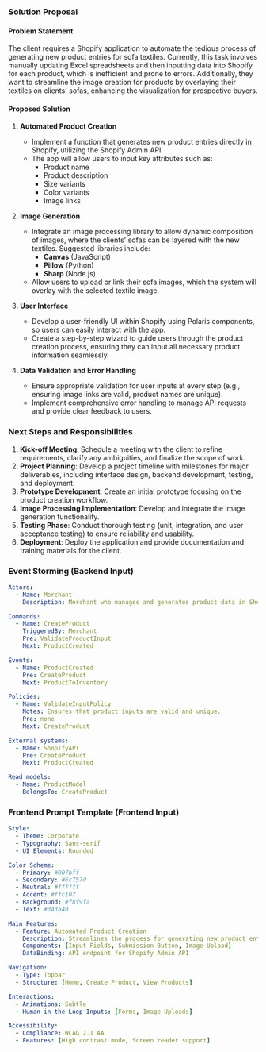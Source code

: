 ### Solution Proposal

#### Problem Statement

The client requires a Shopify application to automate the tedious process of generating new product entries for sofa textiles. Currently, this task involves manually updating Excel spreadsheets and then inputting data into Shopify for each product, which is inefficient and prone to errors. Additionally, they want to streamline the image creation for products by overlaying their textiles on clients' sofas, enhancing the visualization for prospective buyers.

#### Proposed Solution

1. **Automated Product Creation**

   - Implement a function that generates new product entries directly in Shopify, utilizing the Shopify Admin API.
   - The app will allow users to input key attributes such as:
     - Product name
     - Product description
     - Size variants
     - Color variants
     - Image links

2. **Image Generation**

   - Integrate an image processing library to allow dynamic composition of images, where the clients' sofas can be layered with the new textiles. Suggested libraries include:
     - **Canvas** (JavaScript)
     - **Pillow** (Python)
     - **Sharp** (Node.js)
   - Allow users to upload or link their sofa images, which the system will overlay with the selected textile image.

3. **User Interface**

   - Develop a user-friendly UI within Shopify using Polaris components, so users can easily interact with the app.
   - Create a step-by-step wizard to guide users through the product creation process, ensuring they can input all necessary product information seamlessly.

4. **Data Validation and Error Handling**
   - Ensure appropriate validation for user inputs at every step (e.g., ensuring image links are valid, product names are unique).
   - Implement comprehensive error handling to manage API requests and provide clear feedback to users.

### Next Steps and Responsibilities

1. **Kick-off Meeting**: Schedule a meeting with the client to refine requirements, clarify any ambiguities, and finalize the scope of work.
2. **Project Planning**: Develop a project timeline with milestones for major deliverables, including interface design, backend development, testing, and deployment.
3. **Prototype Development**: Create an initial prototype focusing on the product creation workflow.
4. **Image Processing Implementation**: Develop and integrate the image generation functionality.
5. **Testing Phase**: Conduct thorough testing (unit, integration, and user acceptance testing) to ensure reliability and usability.
6. **Deployment**: Deploy the application and provide documentation and training materials for the client.

### Event Storming (Backend Input)

```yaml
Actors:
  - Name: Merchant
    Description: Merchant who manages and generates product data in Shopify.

Commands:
  - Name: CreateProduct
    TriggeredBy: Merchant
    Pre: ValidateProductInput
    Next: ProductCreated

Events:
  - Name: ProductCreated
    Pre: CreateProduct
    Next: ProductToInventory

Policies:
  - Name: ValidateInputPolicy
    Notes: Ensures that product inputs are valid and unique.
    Pre: none
    Next: CreateProduct

External systems:
  - Name: ShopifyAPI
    Pre: CreateProduct
    Next: ProductCreated

Read models:
  - Name: ProductModel
    BelongsTo: CreateProduct
```

### Frontend Prompt Template (Frontend Input)

```yaml
Style:
  - Theme: Corporate
  - Typography: Sans-serif
  - UI Elements: Rounded

Color Scheme:
  - Primary: #007bff
  - Secondary: #6c757d
  - Neutral: #ffffff
  - Accent: #ffc107
  - Background: #f8f9fa
  - Text: #343a40

Main Features:
  - Feature: Automated Product Creation
    Description: Streamlines the process for generating new product entries in Shopify.
    Components: [Input Fields, Submission Button, Image Upload]
    DataBinding: API endpoint for Shopify Admin API

Navigation:
  - Type: Topbar
  - Structure: [Home, Create Product, View Products]

Interactions:
  - Animations: Subtle
  - Human-in-the-Loop Inputs: [Forms, Image Uploads]

Accessibility:
  - Compliance: WCAG 2.1 AA
  - Features: [High contrast mode, Screen reader support]
```
